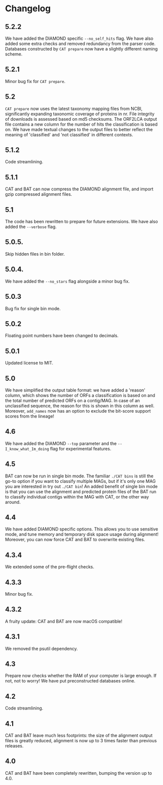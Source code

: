 # Changelog

## 5.2.2
We have added the DIAMOND specific `--no_self_hits` flag. We have also added some extra checks and removed redundancy from the parser code. Databases constructed by `CAT prepare` now have a slightly different naming scheme.

## 5.2.1
Minor bug fix for `CAT prepare`.

## 5.2
`CAT prepare` now uses the latest taxonomy mapping files from NCBI, significantly expanding taxonomic coverage of proteins in nr. File integrity of downloads is assessed based on md5 checksums. The ORF2LCA output file contains a new column for the number of hits the classification is based on. We have made textual changes to the output files to better reflect the meaning of 'classified' and 'not classified' in different contexts.

## 5.1.2
Code streamlining.

## 5.1.1
CAT and BAT can now compress the DIAMOND alignment file, and import gzip compressed alignment files.

## 5.1
The code has been rewritten to prepare for future extensions. We have also added the `--verbose` flag.

## 5.0.5.
Skip hidden files in bin folder.

## 5.0.4.
We have added the `--no_stars` flag alongside a minor bug fix.

## 5.0.3
Bug fix for single bin mode.

## 5.0.2
Floating point numbers have been changed to decimals.

## 5.0.1
Updated license to MIT.

## 5.0
We have simplified the output table format: we have added a 'reason' column, which shows the number of ORFs a classification is based on and the total number of predicted ORFs on a contig/MAG. In case of an unclassified sequence, the reason for this is shown in this column as well. Moreover, `add_names` now has an option to exclude the bit-score support scores from the lineage!

## 4.6
We have added the DIAMOND `--top` parameter and the `--I_know_what_Im_doing` flag for experimental features.

## 4.5
BAT can now be run in single bin mode. The familiar `./CAT bins` is still the go-to option if you want to classify multiple MAGs, but if it's only one MAG you are interested in try out `./CAT bin`! An added benefit of single bin mode is that you can use the alignment and predicted protein files of the BAT run to classify individual contigs within the MAG with CAT, or the other way around.

## 4.4
We have added DIAMOND specific options. This allows you to use sensitive mode, and tune memory and temporary disk space usage during alignment! Moreover, you can now force CAT and BAT to overwrite existing files.

## 4.3.4
We extended some of the pre-flight checks.

## 4.3.3
Minor bug fix.

## 4.3.2
A fruity update: CAT and BAT are now macOS compatible!

## 4.3.1
We removed the psutil dependency.

## 4.3
Prepare now checks whether the RAM of your computer is large enough. If not, not to worry! We have put preconstructed databases online.

## 4.2
Code streamlining.

## 4.1
CAT and BAT leave much less footprints: the size of the alignment output files is greatly reduced, alignment is now up to 3 times faster than previous releases.

## 4.0
CAT and BAT have been completely rewritten, bumping the version up to 4.0.
